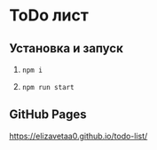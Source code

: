 # ToDo лист

## Установка и запуск
1. `npm i`

2. `npm run start`

## GitHub Pages
https://elizavetaa0.github.io/todo-list/

